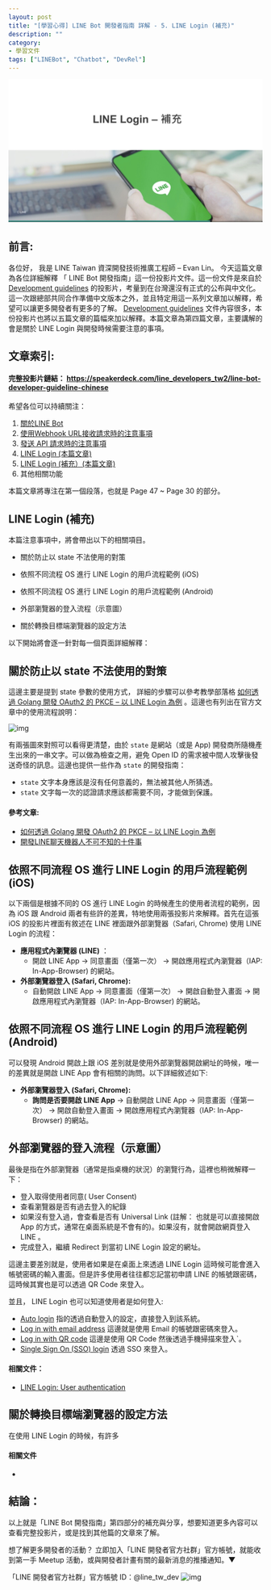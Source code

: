 ```yaml
---
layout: post
title: "[學習心得] LINE Bot 開發者指南 詳解 - 5. LINE Login (補充)"
description: ""
category: 
- 學習文件
tags: ["LINEBot", "Chatbot", "DevRel"]
---
```


<img src="../images/2021/linebot005.jpg">

## 前言:

各位好， 我是 LINE Taiwan 資深開發技術推廣工程師 – Evan Lin。 今天這篇文章為各位詳細解釋 「 LINE Bot 開發指南」這一份投影片文件。這一份文件是來自於 [Development guidelines](https://developers.line.biz/en/docs/partner-docs/development-guidelines/) 的投影片，考量到在台灣還沒有正式的公布與中文化。這一次跟總部共同合作準備中文版本之外，並且特定用這一系列文章加以解釋，希望可以讓更多開發者有更多的了解。  [Development guidelines](https://developers.line.biz/en/docs/partner-docs/development-guidelines/)  文件內容很多，本份投影片也將以五篇文章的篇幅來加以解釋。本篇文章為第四篇文章，主要講解的會是關於 LINE Login 與開發時候需要注意的事項。



## 文章索引:

#### 完整投影片鏈結： <https://speakerdeck.com/line_developers_tw2/line-bot-developer-guideline-chinese>

希望各位可以持續關注：

1. [關於LINE Bot ](https://www.evanlin.com/2021-05-25-line-bot-guide-1/)
2. [使用Webhook URL接收請求時的注意事項](https://www.evanlin.com/line-bot-guide-2/)
3. [發送 API 請求時的注意事項](http://www.evanlin.com/line-bot-guide-3/)
4. [LINE Login (本篇文章)](http://www.evanlin.com/line-bot-guide-4/)
5. [LINE Login (補充）(本篇文章)](http://www.evanlin.com/line-bot-guide-5/)
5.  其他相關功能

本篇文章將專注在第一個段落，也就是 Page 47 ~ Page 30 的部分。

##  LINE Login (補充)

<script async class="speakerdeck-embed" data-slide="47" data-id="0e9f6182ae864568a5940cbad5ef4bec" data-ratio="1.77777777777778" src="//speakerdeck.com/assets/embed.js"></script>

本篇注意事項中，將會帶出以下的相關項目。

- 關於防止以 state 不法使用的對策

- 依照不同流程 OS 進行 LINE Login 的用戶流程範例 (iOS)
- 依照不同流程 OS 進行 LINE Login 的用戶流程範例 (Android)
- 外部瀏覽器的登入流程（示意圖）
- 關於轉換目標端瀏覽器的設定方法

以下開始將會逐一針對每一個頁面詳細解釋：

## 關於防止以 state 不法使用的對策

<script async class="speakerdeck-embed" data-slide="48" data-id="0e9f6182ae864568a5940cbad5ef4bec" data-ratio="1.77777777777778" src="//speakerdeck.com/assets/embed.js"></script>

這邊主要是提到 state 參數的使用方式， 詳細的步驟可以參考教學部落格 [如何透過 Golang 開發 OAuth2 的 PKCE – 以 LINE Login 為例](https://engineering.linecorp.com/zh-hant/blog/pkce-line-login/) 。這邊也有列出在官方文章中的使用流程說明：

![img](https://developers.line.biz/assets/img/web-login-flow.2af66354.svg)

有兩張圖來對照可以看得更清楚，由於 `state` 是網站（或是 App) 開發商所隨機產生出來的一串文字。可以做為檢查之用，避免 Open ID 的需求被中間人攻擊後發送奇怪的訊息。這邊也提供一些作為 `state` 的開發指南：

- `state` 文字本身應該是沒有任何意義的，無法被其他人所猜透。
- `state` 文字每一次的認證請求應該都需要不同，才能做到保護。



#### 參考文章:

-  [如何透過 Golang 開發 OAuth2 的 PKCE – 以 LINE Login 為例](https://engineering.linecorp.com/zh-hant/blog/pkce-line-login/) 
- [開發LINE聊天機器人不可不知的十件事](https://engineering.linecorp.com/zh-hant/blog/line-device-10/) 



## 依照不同流程 OS 進行 LINE Login 的用戶流程範例 (iOS)

<script async class="speakerdeck-embed" data-slide="49" data-id="0e9f6182ae864568a5940cbad5ef4bec" data-ratio="1.77777777777778" src="//speakerdeck.com/assets/embed.js"></script>

以下兩個是根據不同的 OS 進行 LINE Login 的時候產生的使用者流程的範例，因為 iOS 跟 Android 兩者有些許的差異，特地使用兩張投影片來解釋。首先在這張 iOS 的投影片裡面有敘述在 LINE 裡面跟外部瀏覽器（Safari, Chrome) 使用 LINE Login 的流程：

- **應用程式內瀏覽器 (LINE)** ：
  - 開啟 LINE App -> 同意畫面（僅第一次） -> 開啟應用程式內瀏覽器（IAP: In-App-Browser) 的網站。
- **外部瀏覽器登入 (Safari, Chrome):**
  - 自動開啟 LINE App ->  同意畫面（僅第一次） -> 開啟自動登入畫面 ->  開啟應用程式內瀏覽器（IAP: In-App-Browser) 的網站。


## 依照不同流程 OS 進行 LINE Login 的用戶流程範例 (Android)

<script async class="speakerdeck-embed" data-slide="49" data-id="0e9f6182ae864568a5940cbad5ef4bec" data-ratio="1.77777777777778" src="//speakerdeck.com/assets/embed.js"></script>

可以發現 Android 開啟上跟 iOS 差別就是使用外部瀏覽器開啟網址的時候，唯一的差異就是開啟 LINE App 會有相關的詢問。以下詳細敘述如下:

- **外部瀏覽器登入 (Safari, Chrome):**
  - **詢問是否要開啟 LINE App** -> 自動開啟 LINE App ->  同意畫面（僅第一次） -> 開啟自動登入畫面 ->  開啟應用程式內瀏覽器（IAP: In-App-Browser) 的網站。

## 外部瀏覽器的登入流程（示意圖）

<script async class="speakerdeck-embed" data-slide="50" data-id="0e9f6182ae864568a5940cbad5ef4bec" data-ratio="1.77777777777778" src="//speakerdeck.com/assets/embed.js"></script>

最後是指在外部瀏覽器（通常是指桌機的狀況）的瀏覽行為，這裡也稍微解釋一下：

- 登入取得使用者同意( User Consent) 
- 查看瀏覽器是否有過去登入的紀錄
- 如果沒有登入過，會查看是否有 Universal Link (註解： 也就是可以直接開啟 App 的方式，通常在桌面系統是不會有的)。如果沒有，就會開啟網頁登入 LINE 。
- 完成登入，繼續 Redirect 到當初 LINE Login 設定的網址。

這邊主要差別就是，使用者如果是在桌面上來透過 LINE Login 這時候可能會進入帳號密碼的輸入畫面。但是許多使用者往往都忘記當初申請 LINE 的帳號跟密碼，這時候其實也是可以透過 QR Code 來登入。

並且， LINE Login  也可以知道使用者是如何登入:

- [Auto login](https://developers.line.biz/en/docs/line-login/integrate-line-login/#line-auto-login) 指的透過自動登入的設定，直接登入到該系統。
- [Log in with email address](https://developers.line.biz/en/docs/line-login/integrate-line-login/#mail-or-qrcode-login) 這邊就是使用 Email 的帳號跟密碼來登入。
- [Log in with QR code](https://developers.line.biz/en/docs/line-login/integrate-line-login/#mail-or-qrcode-login) 這邊是使用 QR Code 然後透過手機掃描來登入ˋ。
- [Single Sign On (SSO) login](https://developers.line.biz/en/docs/line-login/integrate-line-login/#line-sso-login) 透過 SSO 來登入。

#### 相關文件：

- [LINE Login: User authentication](https://developers.line.biz/en/docs/line-login/integrate-line-login/#authentication-process)

## 關於轉換目標端瀏覽器的設定方法

<script async class="speakerdeck-embed" data-slide="51" data-id="0e9f6182ae864568a5940cbad5ef4bec" data-ratio="1.77777777777778" src="//speakerdeck.com/assets/embed.js"></script>

在使用 LINE Login 的時候，有許多

#### 相關文件

- 



## 結論：

<a id="summary"></a>

以上就是「LINE Bot 開發指南」第四部分的補充與分享，想要知道更多內容可以查看完整投影片，或是找到其他篇的文章來了解。 

想了解更多開發者的活動？  立即加入「LINE 開發者官方社群」官方帳號，就能收到第一手 Meetup 活動，或與開發者計畫有關的最新消息的推播通知。▼

「LINE 開發者官方社群」官方帳號 ID：@line_tw_dev
![img](https://www.evanlin.com/images/2020/line-tw-dev-qr.png)


